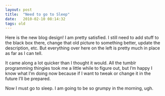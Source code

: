 ```yaml
---
layout: post
title:  "Need to go to Sleep"
date:   2010-02-10 08:14:32
tags: old
---
```


Here is the new blog design! I am pretty satisfied. I still need to add stuff to the black box there, change that old picture to something better, update the description, etc. But everything over here on the left is pretty much in place as far as I can tell.

It came along a lot quicker than I thought it would. All the tumblr programming thingies took me a little while to figure out, but I’m happy I know what I’m doing now because if I want to tweak or change it in the future I’ll be prepared.

Now I must go to sleep. I am going to be so grumpy in the morning, ugh.
